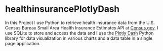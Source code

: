 # healthinsurancePlotlyDash
In this Project I use Python to retrieve health insurance data from the U.S. Census Bureau Small Area Health Insurance Estimates API at [Census.gov](https://www.census.gov/data/developers/data-sets/Health-Insurance-Statistics.html). I use SQLite to store and access the data and I use the [Plotly Dash](https://dash.plotly.com/) Python library for data visualization in various charts and a data table in a single page application.
